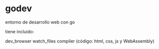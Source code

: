 # godev

entorno de desarrollo web con go

tiene incluido:

dev_browser
watch_files
compiler (código: html, css, js y WebAssembly)

